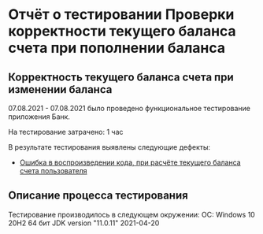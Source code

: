 # Отчёт о тестировании Проверки корректности текущего баланса счета при пополнении баланса

## Корректность текущего баланса счета при изменении баланса 

07.08.2021 - 07.08.2021 было проведено функциональное тестирование приложения Банк.

На тестирование затрачено: 1 час

В результате тестирования выявлены следующие дефекты:
* [Ошибка в воспроизведении кода, при расчёте текущего баланса счета пользователя](https://github.com/dimka0055/HomeWorkJava2/issues/1)

## Описание процесса тестирования

Тестирование производилось в следующем окружении:
ОС: Windows 10 20H2 64 бит
JDK version "11.0.11" 2021-04-20
